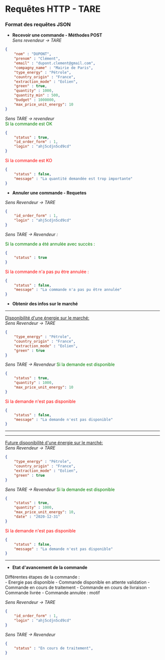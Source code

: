 # Requêtes HTTP - TARE

### Format des requêtes JSON

- <b>Recevoir une commande - Méthodes POST</b> <br>
<i>Sens revendeur -> TARE</i>

```json
{
    "nom" : "DUPONT",
    "prenom" : "Clément",
    "email" : "dupont.clement@gmail.com",
    "compagny_name" : "Mairie de Paris",
    "type_energy" : "Pétrole", 
    "country_origin" : "France",
    "extraction_mode" : "Eolien", 
    "green" : true,
    "quantity" : 1000, 
    "quantity_min" : 500,
    "budget" : 1000000, 
    "max_price_unit_energy": 10
}
```


<i>Sens TARE -> revendeur</i><br>
<span style="color:green;">Si la commande est OK</span>

```json
{
    "status" : true,
    "id_order_form" : 1, 
    "login" : "ahj5cdjn5cd9cd"
}
```

<span style="color:red;">Si la commande est KO</span>

```json
{
    "status" : false,
    "message" : "La quantité demandée est trop importante"
}
```

- <b>Annuler une commande - Requetes </b>

<i> Sens Revendeur -> TARE</i>

```json
{
    "id_order_form" : 1,
    "login" : "ahj5cdjn5cd9cd"
}
```

<i> Sens TARE -> Revendeur : </i>

<span style="color:green">Si la commande a été annulée avec succès : </span>

```json
{
    "status" : true
}
```

<span style="color:red">Si la commande n'a pas pu être annulée : </span>

```json
{
    "status" : false,
    "message" : "La commande n'a pas pu être annulée"
}
```

- <b>Obtenir des infos sur le marché</b><br>
<hr>
<u>Disponibilité d'une énergie sur le marché:  </u><br>
<i> Sens Revendeur -> TARE</i>

```json
{
    "type_energy" : "Pétrole", 
    "country_origin" : "France",
    "extraction_mode" : "Eolien", 
    "green" : true
}
```

<i> Sens TARE -> Revendeur</i>
<span style="color:green">Si la demande est disponible</span>

```json
{
    "status" : true,
    "quantity" : 1000, 
    "max_price_unit_energy": 10
}
```

<span style="color:red">Si la demande n'est pas disponible</span>

```json
{
    "status" : false,
    "message" : "La demande n'est pas disponible"
}
```
<hr>

<hr>
<u>Future disponibilité d'une énergie sur le marché:  </u><br>
<i> Sens Revendeur -> TARE</i>

```json
{
    "type_energy" : "Pétrole", 
    "country_origin" : "France",
    "extraction_mode" : "Eolien", 
    "green" : true
}
```

<i> Sens TARE -> Revendeur</i>
<span style="color:green">Si la demande est disponible</span>

```json
{
    "status" : true,
    "quantity" : 1000, 
    "max_price_unit_energy": 10, 
    "date" : "2020-12-31"
}
```

<span style="color:red">Si la demande n'est pas disponible</span>

```json
{
    "status" : false,
    "message" : "La demande n'est pas disponible"
}
```
<hr>


- <b>Etat d'avancement de la commande</b>

Différentes étapes de la commande : <br>
    - Energie pas disponible
    - Commande disponible en attente validation
    - Commande en cours de traitement
    - Commande en cours de livraison
    - Commande livrée
    - Commande annulée : motif


<i> Sens Revendeur -> TARE</i>

```json
{
    "id_order_form" : 1,
    "login" : "ahj5cdjn5cd9cd"
}
```

<i> Sens TARE -> Revendeur</i>

```json
{
    "status" : "En cours de traitement",
}
```